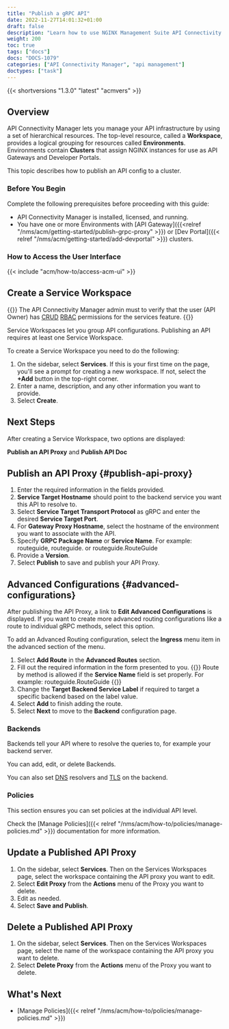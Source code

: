 ```yaml
---
title: "Publish a gRPC API"
date: 2022-11-27T14:01:32+01:00
draft: false
description: "Learn how to use NGINX Management Suite API Connectivity Manager to publish gRPC APIs to your gRPC API Gateway."
weight: 200
toc: true
tags: ["docs"]
docs: "DOCS-1079"
categories: ["API Connectivity Manager", "api management"]
doctypes: ["task"]
---
```


{{< shortversions "1.3.0" "latest" "acmvers" >}}

## Overview

API Connectivity Manager lets you manage your API infrastructure by using a set of hierarchical resources. The top-level resource, called a **Workspace**, provides a logical grouping for resources called **Environments**. Environments contain **Clusters** that assign NGINX instances for use as API Gateways and Developer Portals.

This topic describes how to publish an API config to a cluster.

### Before You Begin

Complete the following prerequisites before proceeding with this guide:

- API Connectivity Manager is installed, licensed, and running.
- You have one or more Environments with [API Gateway]({{<relref "/nms/acm/getting-started/publish-grpc-proxy" >}}) or [Dev Portal]({{< relref "/nms/acm/getting-started/add-devportal" >}}) clusters.

### How to Access the User Interface

{{< include "acm/how-to/access-acm-ui" >}}

## Create a Service Workspace

{{<note>}}
The API Connectivity Manager admin must to verify that the user (API Owner) has [CRUD](https://en.wikipedia.org/wiki/Create,_read,_update_and_delete) [RBAC](https://en.wikipedia.org/wiki/Role-based_access_control) permissions for the services feature.
{{</note>}}

Service Workspaces let you group API configurations. Publishing an API requires at least one Service Workspace.

To create a Service Workspace you need to do the following:

1. On the sidebar, select **Services**. If this is your first time on the page, you'll see a prompt for creating a new workspace. If not, select the **+Add** button in the top-right corner.
2. Enter a name, description, and any other information you want to provide.
3. Select **Create**.

## Next Steps

After creating a Service Workspace, two options are displayed:

**Publish an API Proxy** and **Publish API Doc**

## Publish an API Proxy {#publish-api-proxy}

1. Enter the required information in the fields provided.
2. **Service Target Hostname** should point to the backend service you want this API to resolve to.
3. Select **Service Target Transport Protocol** as gRPC and enter the desired **Service Target Port**.
3. For **Gateway Proxy Hostname**, select the hostname of the environment you want to associate with the API.
4. Specify **GRPC Package Name** or **Service Name**. For example: routeguide, routeguide. or routeguide.RouteGuide 
5. Provide a **Version**.
5. Select **Publish** to save and publish your API Proxy.

## Advanced Configurations {#advanced-configurations}

After publishing the API Proxy, a link to **Edit Advanced Configurations** is displayed.
If you want to create more advanced routing configurations like a route to individual gRPC methods, select this option.

To add an Advanced Routing configuration, select the **Ingress** menu item in the advanced section of the menu.

1. Select **Add Route** in the **Advanced Routes** section.
2. Fill out the required information in the form presented to you.
{{<note>}} Route by method is allowed if the **Service Name** field is set properly. For example: routeguide.RouteGuide {{</note>}}
3. Change the **Target Backend Service Label** if required to target a specific backend based on the label value.
7. Select **Add** to finish adding the route.
8. Select **Next** to move to the **Backend** configuration page.

### Backends

Backends tell your API where to resolve the queries to, for example your backend server.

You can add, edit, or delete Backends.

You can also set [DNS](https://en.wikipedia.org/wiki/Domain_Name_System) resolvers and [TLS](https://en.wikipedia.org/wiki/Transport_Layer_Security) on the backend.

### Policies

This section ensures you can set policies at the individual API level.

Check the [Manage Policies]({{< relref "/nms/acm/how-to/policies/manage-policies.md" >}}) documentation for more information.

## Update a Published API Proxy

1. On the sidebar, select **Services**. Then on the Services Workspaces page, select the workspace containing the API proxy you want to edit.
2. Select **Edit Proxy** from the **Actions** menu of the Proxy you want to delete.
3. Edit as needed.
4. Select **Save and Publish**.

## Delete a Published API Proxy

1. On the sidebar, select **Services**. Then on the Services Workspaces page, select the name of the workspace containing the API proxy you want to delete.
2. Select **Delete Proxy** from the **Actions** menu of the Proxy you want to delete.

## What's Next

- [Manage Policies]({{< relref "/nms/acm/how-to/policies/manage-policies.md" >}})
